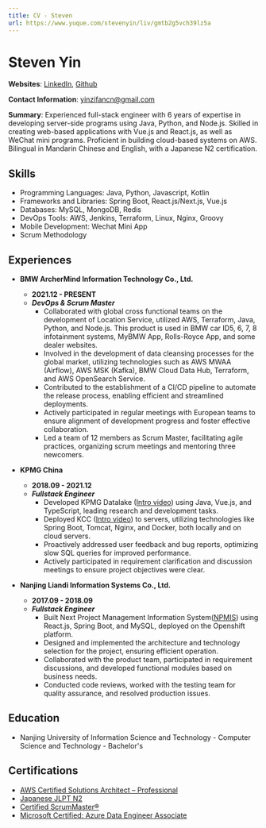 ```yaml
---
title: CV - Steven
url: https://www.yuque.com/stevenyin/liv/gmtb2g5vch39lz5a
---
```


# Steven Yin

**Websites**: [LinkedIn](https://www.linkedin.com/in/steven-yin/), [Github](https://github.com/CinCommon)

**Contact Information**: yinzifancn@gmail.com

**Summary**: Experienced full-stack engineer with 6 years of expertise in developing server-side programs using Java, Python, and Node.js. Skilled in creating web-based applications with Vue.js and  React.js, as well as  WeChat mini programs. Proficient in building cloud-based systems on AWS. Bilingual in Mandarin Chinese and English, with a Japanese N2 certification.

## Skills

- Programming Languages: Java, Python, Javascript, Kotlin
- Frameworks and Libraries: Spring Boot, React.js/Next.js,  Vue.js
- Databases:  MySQL, MongoDB, Redis
- DevOps Tools: AWS, Jenkins, Terraform, Linux, Nginx, Groovy
- Mobile Development: Wechat Mini App
- Scrum Methodology

## Experiences

- **BMW ArcherMind Information Technology Co., Ltd.**
  - **2021.12 - PRESENT**
  - ***DevOps & Scrum Master***
    - Collaborated with global cross functional teams on the development of Location Service, utilized AWS, Terraform, Java, Python, and Node.js. This product is used in BMW car ID5, 6, 7, 8 infotainment systems, MyBMW App, Rolls-Royce App, and some dealer websites.
    - Involved in the development of data cleansing processes for the global market, utilizing technologies such as AWS MWAA (Airflow), AWS MSK (Kafka), BMW Cloud Data Hub, Terraform, and AWS OpenSearch Service.
    - Contributed to the establishment of a CI/CD pipeline to automate the release process, enabling efficient and streamlined deployments.
    - Actively participated in regular meetings with European teams to ensure alignment of development progress and foster effective collaboration.
    - Led a team of 12 members as Scrum Master, facilitating agile practices, organizing scrum meetings and mentoring three newcomers.

- **KPMG China**
  - **2018.09 - 2021.12**
  - ***Fullstack Engineer***
    - Developed KPMG Datalake ([Intro video](https://home.kpmg/cn/zh/home/social/2019/08/kpmg-data-%20lake.html)) using Java, Vue.js, and TypeScript, leading research and development tasks.
    - Deployed KCC ([Intro video](https://kpmg.com/cn/en/home/insights/2020/08/kpmg-collaboration-centre.html)) to servers, utilizing technologies like Spring Boot, Tomcat, Nginx, and Docker, both locally and on cloud servers.
    - Proactively addressed user feedback and bug reports, optimizing slow SQL queries for improved performance.
    - Actively participated in requirement clarification and discussion meetings to ensure project objectives were clear.

- **Nanjing Liandi Information Systems Co., Ltd.**
  - **2017.09 - 2018.09**
  - ***Fullstack Engineer***
    - Built Next Project Management Information System([NPMIS](https://www.liandisys.com.cn/en/sol/pmis.html)) using React.js, Spring Boot, and MySQL, deployed on the Openshift platform.
    - Designed and implemented the architecture and technology selection for the project, ensuring efficient operation.
    - Collaborated with the product team, participated in requirement discussions, and developed functional modules based on business needs.
    - Conducted code reviews, worked with the testing team for quality assurance, and resolved production issues.


## Education

- Nanjing University of Information Science and Technology - Computer Science and Technology - Bachelor's <a name="k6nee"></a>

## Certifications
- [AWS Certified Solutions Architect – Professional](https://www.credly.com/badges/ff1da6f6-fdc0-43e4-b1e2-89b191c0c010/linked_in_profile)
- [Japanese JLPT N2](https://drive.google.com/file/d/1gtvM47NEe8s1TalKCets0cjve5IgXab_/view)
- [Certified ScrumMaster®](https://bcert.me/bc/html/show-badge.html?b=clnqiwde)
- [Microsoft Certified: Azure Data Engineer Associate](https://www.credly.com/badges/1b2a6215-d61d-40a0-82fa-792aa4c8cb5a) <a name="yfsdd"></a>
